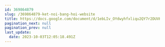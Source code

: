 ```yaml
---
id: 369864879
slug: /369864879-ket-noi-bang-hoi-website
title: https://docs.google.com/document/d/1ebLIv_OYdwyhfxliqu2QY7r2DUVHdYqVNBy3gc0c8JM
pagination_next: null
pagination_prev: null
last_update:
  date: 2023-10-03T12:05:18.491Z
---
```


